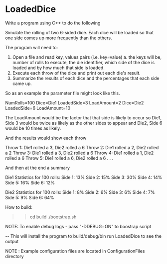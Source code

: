 LoadedDice
==========

Write a program using C++ to do the following

Simulate the rolling of two 6-sided dice.  Each dice will be loaded so that one side comes up more frequently than the others.  

The program will need to:

1.  Open a file and read key, values pairs (i.e. key=value)
    a. the keys will be, number of rolls to execute, the die identifier, which side of the dice is loaded and by how much that side is loaded.
2.  Execute each throw of the dice and print out each die's result.
3.  Summarize the results of each dice and the percentages that each side came up.

So as an example the parameter file might look like this.

NumRolls=100
Dice=Die1
LoadedSide=3
LoadAmount=2
Dice=Die2
LoadedSide=6
LoadAmount=10

The LoadAmount would be the factor that that side is likely to occur so Die1, Side 3
would be twice as likely as the other sides to appear and Die2, Side 6 would be 10 times as likely.

And the results would show each throw

Throw 1: Die1 rolled a 3, Die2 rolled a 6
Throw 2: Die1 rolled a 2, Die2 rolled a 2
Throw 3: Die1 rolled a 3, Die2 rolled a 6
Throw 4: Die1 rolled a 1, Die2 rolled a 6
Throw 5: Die1 rolled a 6, Die2 rolled a 6
.
.
.

And then at the end a summary

Die1 Statistics for 100 rolls:
Side 1: 13%
Side 2: 15%
Side 3: 30%
Side 4: 14%
Side 5: 16%
Side 6: 12%

Die2 Statistics for 100 rolls:
Side 1: 8%
Side 2: 6%
Side 3: 6%
Side 4: 7%
Side 5: 9%
Side 6: 64%


How to build:
>> cd build
>> ./bootstrap.sh

NOTE: To enable debug logs - pass "-DDEBUG=ON" to boostrap script

-- This will install the program to build/debug/bin
run LoadedDice <Configuration File> to see the output

NOTE : Example configuration files are located in ConfigurationFiles directory



